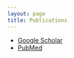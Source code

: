 ```yaml
---
layout: page
title: Publications
---
```


- [Google Scholar](https://scholar.google.com/citations?user=MkoXtWwAAAAJ)
- [PubMed](https://www.ncbi.nlm.nih.gov/myncbi/reza.sameni.1/bibliography/public/)



